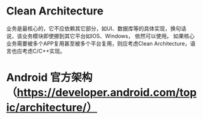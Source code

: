 # Clean Architecture

业务是最核心的，它不应依赖其它部分，如UI、数据库等的具体实现，换句话说，该业务模块即使挪到其它平台如IOS、Windows，
依然可以使用。
如果核心业务需要被多个APP复用甚至被多个平台复用，则应考虑Clean Architecture，语言也应考虑C/C++实现。


# Android 官方架构（https://developer.android.com/topic/architecture/）
